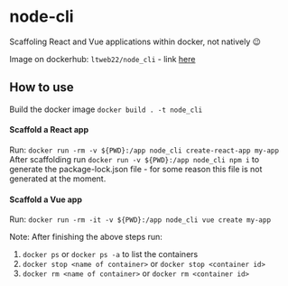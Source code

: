 # node-cli

Scaffoling React and Vue applications within docker, not natively 😉

Image on dockerhub: `ltweb22/node_cli` - link [here](https://hub.docker.com/repository/docker/ltweb22/node_cli)

## How to use
Build the docker image `docker build . -t node_cli`

#### Scaffold a React app 
Run: `docker run -rm -v ${PWD}:/app node_cli create-react-app my-app`<br>
After scaffolding run `docker run -v ${PWD}:/app node_cli npm i` to generate the package-lock.json file - for some reason this file is not generated at the moment.

#### Scaffold a Vue app
Run: `docker run -rm -it -v ${PWD}:/app node_cli vue create my-app`


Note: After finishing the above steps run:
1. `docker ps` or `docker ps -a` to list the containers
2. `docker stop <name of container>` or `docker stop <container id>`
3. `docker rm <name of container>` or `docker rm <container id>`
